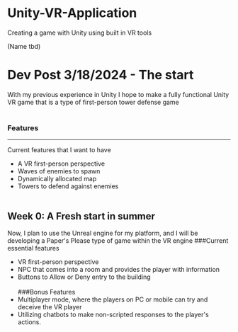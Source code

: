 # Unity-VR-Application
Creating a game with Unity using built in VR tools

(Name tbd)

# Dev Post 3/18/2024 - The start

With my previous experience in Unity I hope to make a fully functional Unity VR game that is a type of first-person tower defense game
<br> </br>
### Features
---
Current features that I want to have
- A VR first-person perspective 
- Waves of enemies to spawn 
- Dynamically allocated map
- Towers to defend against enemies
<br> </br>
## Week 0: A Fresh start in summer
Now, I plan to use the Unreal engine for my platform, and I will be developing a Paper's Please type of game within the VR engine
###Current essential features
- VR first-person perspective
- NPC that comes into a room and provides the player with information
- Buttons to Allow or Deny entry to the building
<br> </br>
###Bonus Features
- Multiplayer mode, where the players on PC or mobile can try and deceive the VR player
- Utilizing chatbots to make non-scripted responses to the player's actions.
